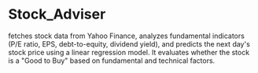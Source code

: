 # Stock_Adviser
 fetches stock data from Yahoo Finance, analyzes fundamental indicators (P/E ratio, EPS, debt-to-equity, dividend yield), and predicts the next day's stock price using a linear regression model. It evaluates whether the stock is a "Good to Buy" based on fundamental and technical factors.
